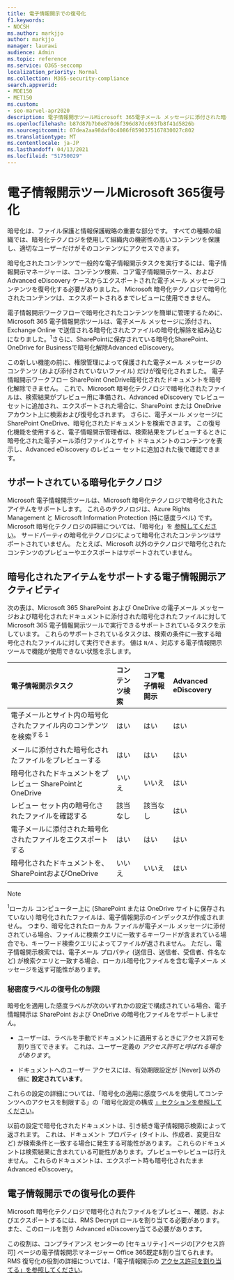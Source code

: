```yaml
---
title: 電子情報開示での復号化
f1.keywords:
- NOCSH
ms.author: markjjo
author: markjjo
manager: laurawi
audience: Admin
ms.topic: reference
ms.service: O365-seccomp
localization_priority: Normal
ms.collection: M365-security-compliance
search.appverid:
- MOE150
- MET150
ms.custom:
- seo-marvel-apr2020
description: 電子情報開示ツールMicrosoft 365電子メール メッセージに添付された暗号化されたドキュメントを処理し、SharePoint Online および OneDrive for Businessに保存する方法について説明します。
ms.openlocfilehash: b87d87b7b0e870d6f396d87dc693fb8f41d5826b
ms.sourcegitcommit: 07dea2aa98daf0c4086f8590375167830027c802
ms.translationtype: MT
ms.contentlocale: ja-JP
ms.lasthandoff: 04/13/2021
ms.locfileid: "51750029"
---
```

# <a name="decryption-in-microsoft-365-ediscovery-tools"></a>電子情報開示ツールMicrosoft 365復号化

暗号化は、ファイル保護と情報保護戦略の重要な部分です。 すべての種類の組織では、暗号化テクノロジを使用して組織内の機密性の高いコンテンツを保護し、適切なユーザーだけがそのコンテンツにアクセスできます。

暗号化されたコンテンツで一般的な電子情報開示タスクを実行するには、電子情報開示マネージャーは、コンテンツ検索、コア電子情報開示ケース、および Advanced eDiscovery ケースからエクスポートされた電子メール メッセージコンテンツを復号化する必要がありました。 Microsoft 暗号化テクノロジで暗号化されたコンテンツは、エクスポートされるまでレビューに使用できません。

電子情報開示ワークフローで暗号化されたコンテンツを簡単に管理するために、Microsoft 365 電子情報開示ツールは、電子メール メッセージに添付され、Exchange Online で送信される暗号化されたファイルの暗号化解除を組み込むになりました。<sup>1</sup>さらに、SharePointに保存されている暗号化SharePoint、OneDrive for Businessで暗号化解除Advanced eDiscovery。

この新しい機能の前に、権限管理によって保護された電子メール メッセージのコンテンツ (および添付されていないファイル) だけが復号化されました。 電子情報開示ワークフロー SharePoint OneDrive暗号化されたドキュメントを暗号化解除できません。 これで、Microsoft 暗号化テクノロジで暗号化されたファイルは、検索結果がプレビュー用に準備され、Advanced eDiscovery でレビュー セットに追加され、エクスポートされた場合に、SharePoint または OneDrive アカウント上に検索および復号化されます。 さらに、電子メール メッセージにSharePoint OneDrive、暗号化されたドキュメントを検索できます。 この復号化機能を使用すると、電子情報開示管理者は、検索結果をプレビューするときに暗号化された電子メール添付ファイルとサイト ドキュメントのコンテンツを表示し、Advanced eDiscovery のレビュー セットに追加された後で確認できます。

## <a name="supported-encryption-technologies"></a>サポートされている暗号化テクノロジ

Microsoft 電子情報開示ツールは、Microsoft 暗号化テクノロジで暗号化されたアイテムをサポートします。 これらのテクノロジは、Azure Rights Management と Microsoft Information Protection (特に感度ラベル) です。 Microsoft 暗号化テクノロジの詳細については、「暗号化」を [参照してください](encryption.md)。 サードパーティの暗号化テクノロジによって暗号化されたコンテンツはサポートされていません。 たとえば、Microsoft 以外のテクノロジで暗号化されたコンテンツのプレビューやエクスポートはサポートされていません。

## <a name="ediscovery-activities-that-support-encrypted-items"></a>暗号化されたアイテムをサポートする電子情報開示アクティビティ

次の表は、Microsoft 365 SharePoint および OneDrive の電子メール メッセージおよび暗号化されたドキュメントに添付された暗号化されたファイルに対して Microsoft 365 電子情報開示ツールで実行できるサポートされているタスクを示しています。 これらのサポートされているタスクは、検索の条件に一致する暗号化されたファイルに対して実行できます。 値は `N/A` 、対応する電子情報開示ツールで機能が使用できない状態を示します。

|電子情報開示タスク  |コンテンツ検索  |コア電子情報開示  |Advanced eDiscovery  |
|:---------|:---------|:---------|:---------|
|電子メールとサイト内の暗号化されたファイル内のコンテンツを検索<sup>する 1</sup>     |はい      |はい      |はい      |
|メールに添付された暗号化されたファイルをプレビューする     |はい      |はい     |はい       |
|暗号化されたドキュメントをプレビュー SharePointとOneDrive|いいえ      |いいえ    |はい       |
|レビュー セット内の暗号化されたファイルを確認する    |該当なし      |該当なし        | はい        |
|電子メールに添付された暗号化されたファイルをエクスポートする    |はい       |はい  |はい    |
|暗号化されたドキュメントを、SharePointおよびOneDrive    |いいえ       |いいえ  |はい    |
|||||

> [!NOTE]
> <sup>1</sup>ローカル コンピューター上に (SharePoint または OneDrive サイトに保存されていない) 暗号化されたファイルは、電子情報開示のインデックスが作成されません。 つまり、暗号化されたローカル ファイルが電子メール メッセージに添付されている場合、ファイルに検索クエリに一致するキーワードが含まれている場合でも、キーワード検索クエリによってファイルが返されません。 ただし、電子情報開示検索では、電子メール プロパティ (送信日、送信者、受信者、件名など) が検索クエリと一致する場合、ローカル暗号化ファイルを含む電子メール メッセージを返す可能性があります。

### <a name="decryption-limitations-with-sensitivity-labels"></a>秘密度ラベルの復号化の制限

暗号化を適用した感度ラベルが次のいずれかの設定で構成されている場合、電子情報開示は SharePoint および OneDrive の暗号化ファイルをサポートしません。

- ユーザーは、ラベルを手動でドキュメントに適用するときにアクセス許可を割り当てできます。 これは、ユーザー定義の *アクセス許可と呼ばれる場合があります*。

- ドキュメントへのユーザー アクセスには、有効期限設定が [Never] 以外の値に **設定されています**。

これらの設定の詳細については、「暗号化の適用に感度ラベルを使用してコンテンツへのアクセスを制限する」の「暗号化設定の構成 [」セクションを参照してください](encryption-sensitivity-labels.md#configure-encryption-settings)。

以前の設定で暗号化されたドキュメントは、引き続き電子情報開示検索によって返されます。 これは、ドキュメント プロパティ (タイトル、作成者、変更日など) が検索条件と一致する場合に発生する可能性があります。 これらのドキュメントは検索結果に含まれている可能性があります。プレビューやレビューは行えません。 これらのドキュメントは、エクスポート時も暗号化されたままAdvanced eDiscovery。

## <a name="requirements-for-decryption-in-ediscovery"></a>電子情報開示での復号化の要件

Microsoft 暗号化テクノロジで暗号化されたファイルをプレビュー、確認、およびエクスポートするには、RMS Decrypt ロールを割り当てる必要があります。 また、このロールを割り Advanced eDiscovery当てる必要があります。

この役割は、コンプライアンス センターの [セキュリティ] ページの[アクセス許可] ページの電子情報開示マネージャー Office 365既定&割り当てられます。 RMS 復号化の役割の詳細については、「電子情報開示の [アクセス許可を割り当てる」を参照してください](assign-ediscovery-permissions.md#rms-decrypt)。
